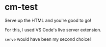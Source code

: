 # cm-test
Serve up the HTML and you're good to go!

For this, I used VS Code's live server extension.

`serve` would have been my second choice!
